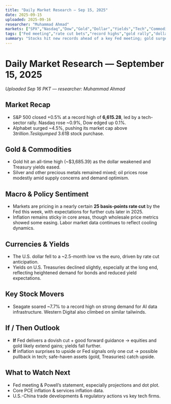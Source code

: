 ```yaml
---
title: "Daily Market Research — Sep 15, 2025"
date: 2025-09-15
uploaded: 2025-09-16
researcher: "Muhammad Ahmad"
markets: ["SPX","Nasdaq","Dow","Gold","Dollar","Yields","Tech","Commodities"]
tags: ["Fed meeting","rate cut bets","record highs","gold rally","dollar weakness","inflation","stocks"]
summary: "Stocks hit new records ahead of a key Fed meeting; gold surged on weak dollar and falling yields; rate cut expectations dominate market sentiment."
---
```

# Daily Market Research — September 15, 2025  
*Uploaded Sep 16 PKT — researcher: Muhammad Ahmad*

## Market Recap  
- S&P 500 closed +0.5% at a record high of **6,615.28**, led by a tech-sector rally. Nasdaq rose ~0.9%, Dow edged up 0.1%.   
- Alphabet surged ~4.5%, pushing its market cap above $3 trillion. Tesla jumped ~3.6% after Elon Musk made a ~$1B stock purchase.   

## Gold & Commodities  
- Gold hit an all-time high (~$3,685.39) as the dollar weakened and Treasury yields eased.  
- Silver and other precious metals remained mixed; oil prices rose modestly amid supply concerns and demand optimism.   

## Macro & Policy Sentiment  
- Markets are pricing in a nearly certain **25 basis-points rate cut** by the Fed this week, with expectations for further cuts later in 2025.   
- Inflation remains sticky in core areas, though wholesale price metrics showed some easing. Labor market data continues to reflect cooling dynamics.   

## Currencies & Yields  
- The U.S. dollar fell to a ~2.5-month low vs the euro, driven by rate cut anticipation.  
- Yields on U.S. Treasuries declined slightly, especially at the long end, reflecting heightened demand for bonds and reduced yield expectations.   

## Key Stock Movers  
- Seagate soared ~7.7% to a record high on strong demand for AI data infrastructure. Western Digital also climbed on similar tailwinds.   

## If / Then Outlook  
- **If** Fed delivers a dovish cut + good forward guidance → equities and gold likely extend gains; yields fall further.  
- **If** inflation surprises to upside or Fed signals only one cut → possible pullback in tech; safe-haven assets (gold, Treasuries) catch upside.

## What to Watch Next  
- Fed meeting & Powell’s statement, especially projections and dot plot.  
- Core PCE inflation & services inflation data.  
- U.S.-China trade developments & regulatory actions vs key tech firms.
